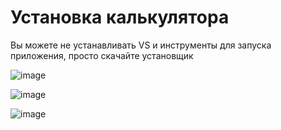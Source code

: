 # Установка калькулятора
Вы можете не устанавливать VS и инструменты для запуска приложения, просто скачайте установщик

![image](https://user-images.githubusercontent.com/91135391/170049043-12326502-8b26-44c7-abe0-379c7394f8f1.png)



![image](https://user-images.githubusercontent.com/91135391/170049106-7ad16d98-ece5-4fc6-9ec1-9aea9f4e2cac.png)





![image](https://user-images.githubusercontent.com/91135391/170049155-cf37a520-c179-448f-a5e0-705b3d2af111.png)

